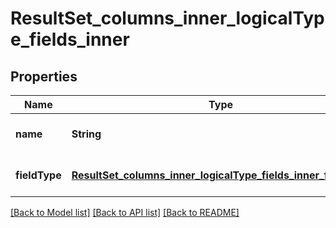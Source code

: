 # ResultSet_columns_inner_logicalType_fields_inner
## Properties

| Name | Type | Description | Notes |
|------------ | ------------- | ------------- | -------------|
| **name** | **String** |  | [optional] [default to null] |
| **fieldType** | [**ResultSet_columns_inner_logicalType_fields_inner_fieldType**](ResultSet_columns_inner_logicalType_fields_inner_fieldType.md) |  | [optional] [default to null] |

[[Back to Model list]](../README.md#documentation-for-models) [[Back to API list]](../README.md#documentation-for-api-endpoints) [[Back to README]](../README.md)

